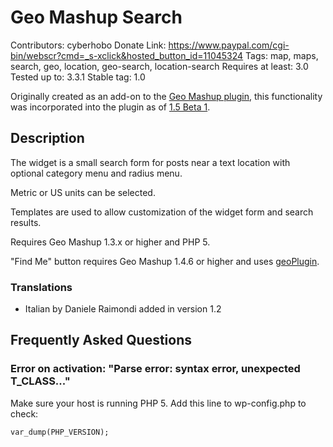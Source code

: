 Geo Mashup Search
=================

Contributors: cyberhobo
Donate Link: https://www.paypal.com/cgi-bin/webscr?cmd=_s-xclick&hosted_button_id=11045324
Tags: map, maps, search, geo, location, geo-search, location-search
Requires at least: 3.0
Tested up to: 3.3.1
Stable tag: 1.0

Originally created as an add-on to the [Geo Mashup plugin](http://wordpress.org/extend/plugins/geo-mashup/), this functionality was incorporated into the plugin as of [1.5 Beta 1](http://code.google.com/p/wordpress-geo-mashup/downloads/detail?name=geo-mashup-1.4.99.0.zip).

Description
-----------

The widget is a small search form for posts near a text location with optional category menu and 
radius menu.

Metric or US units can be selected.

Templates are used to allow customization of the widget form and search results.

Requires Geo Mashup 1.3.x or higher and PHP 5.

"Find Me" button requires Geo Mashup 1.4.6 or higher and uses [geoPlugin](http://www.geoplugin.com/).

### Translations 

* Italian by Daniele Raimondi added in version 1.2

Frequently Asked Questions
--------------------------

### Error on activation: "Parse error: syntax error, unexpected T_CLASS..." 

Make sure your host is running PHP 5. Add this line to wp-config.php to check:

`var_dump(PHP_VERSION);`

